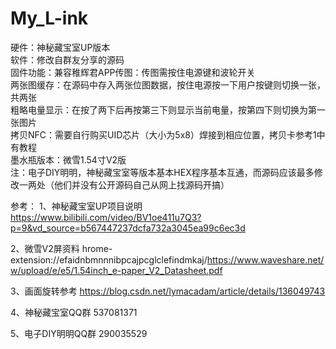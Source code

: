 # My_L-ink

硬件：神秘藏宝室UP版本  
软件：修改自群友分享的源码  
固件功能：兼容稚辉君APP传图：传图需按住电源键和波轮开关  
         两张图缓存：在源码中存入两张位图数据，按住电源按一下用户按键则切换一张，共两张  
         粗略电量显示：在按了两下后再按第三下则显示当前电量，按第四下则切换为第一张图片  
         拷贝NFC：需要自行购买UID芯片（大小为5x8）焊接到相应位置，拷贝卡参考1中有教程  
墨水瓶版本：微雪1.54寸V2版  
注：电子DIY明明，神秘藏宝室等版本基本HEX程序基本互通，而源码应该最多修改一两处（他们并没有公开源码自己从网上找源码开搞）  

参考：
1、神秘藏宝室UP项目说明
https://www.bilibili.com/video/BV1oe411u7Q3?p=9&vd_source=b567447237dcfa732a3045ea99c6ec3d

2、微雪V2屏资料
hrome-extension://efaidnbmnnnibpcajpcglclefindmkaj/https://www.waveshare.net/w/upload/e/e5/1.54inch_e-paper_V2_Datasheet.pdf

3、画面旋转参考
https://blog.csdn.net/lymacadam/article/details/136049743

4、神秘藏宝室QQ群
537081371

5、电子DIY明明QQ群
290035529


